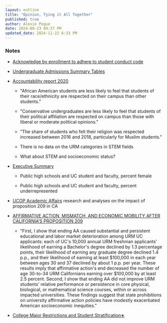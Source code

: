 ```yaml
---
layout: outline
title: "Opinion, Tying it All Together"
published: true
author: Alexie Pogue
date: 2024-09-23 04:37 PM
updated_date: 2024-11-22 6:33 PM
---
```



### Notes 





- [Acknowledge by enrollment to adhere to student conduct code](https://deanofstudents.ucla.edu/student-conduct-code)

- [Undergraduate Admissions Summary Tables](https://www.universityofcalifornia.edu/about-us/information-center/admissions-residency-and-ethnicity)

- [Accountability report 2020](https://accountability.universityofcalifornia.edu/2020/chapters/chapter-7.html#7.3.1)

	- "African American students are less likely to feel that students of their race/ethnicity are respected on their campus than other students."

	- "Conservative undergraduates are less likely to feel that students of their political affiliation are respected on campus than those with liberal or moderate political opinions."

	- "The share of students who felt their religion was respected increased between 2016 and 2018, particularly for Muslim students."

	- There is no data on the URM categories in STEM fields

	- What about STEM and socioeconomic status? 

- [Executive Summary](https://accountability.universityofcalifornia.edu/2020/exec-sum.html)

	- Public high schools and UC student and faculty, percent female

	- Public high schools and UC student and faculty, percent underrepresented

- [UCOP Academic Affairs](https://www.ucop.edu/academic-affairs/prop-209/index.html#:~:text=Proposition%20209%2C%20passed%20in%201996,public%20contracting%20and%20public%20education.) research and analyses on the impact of proposition 209 in CA 


- [AFFIRMATIVE ACTION, MISMATCH, AND ECONOMIC
MOBILITY AFTER CALIFORNIA’S PROPOSITION 209](https://zacharybleemer.com/wp-content/uploads/Papers/QJE%20Affirmative%20Action.pdf)

	- "First, I show that ending AA caused substantial and persistent educational and labor market deterioration among URM UC applicants: each of UC's 10,000 annual URM freshman applicants' likelihood of earning a Bachelor's degree declined by 1.3 percentage points, their likelihood of earning any graduate degree declined 1.4 p.p., and their likelihood of earning at least $100,000 in each year between ages 30 and 37 declined by about 1 p.p. per year. These results imply that affirmative action's end decreased the number of age 30-to-34 URM Californians earning over $100,000 by at least 2.5 percent. Second, I show that ending AA did not improve URM students' relative performance or persistence in core physical, biological, or mathematical science courses, within or across impacted universities. These findings suggest that state prohibitions on university affirmative action policies have modestly exacerbated American socioeconomic inequities."

- [College Major Restrictions and Student
Stratification∗](https://zacharybleemer.com/wp-content/uploads/Working-Papers/Restrictions_Paper.pdf)




